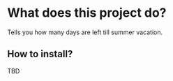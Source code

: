 # What does this project do?
Tells you how many days are left till summer vacation.

## How to install?
TBD